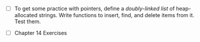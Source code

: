 * [ ] To get some practice with pointers, define a *doubly-linked list*
    of heap-allocated strings. Write functions to insert, find, and
    delete items from it. Test them.

* [ ] Chapter 14 Exercises
